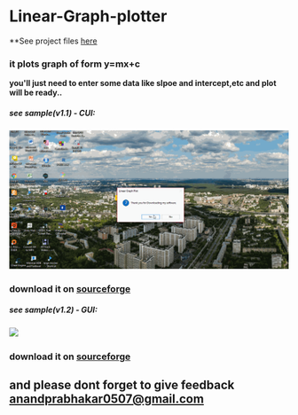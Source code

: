 # Linear-Graph-plotter
**See project files [here](https://sourceforge.net/projects/linearplotbyap/)
### it plots graph of form y=mx+c 
**you'll just need to enter some data like slpoe and intercept,etc and plot will be ready..**
##### see sample(v1.1) - CUI:
![](https://github.com/anandprabhakar0507/Linear-Graph-plotter/blob/master/plot1.1.gif)
### download it on [sourceforge ](https://sourceforge.net/projects/linearplotbyap/files/Linear%20Graph%20Plotter%28v1.1%29.exe/download)


##### see sample(v1.2) - GUI:
![](https://github.com/anandprabhakar0507/Linear-Graph-plotter/blob/master/plot1.2.gif)
### download it on [sourceforge ](https://sourceforge.net/projects/linearplotbyap/files/Linear%20Graph%20Plotter%28v1.2%29.exe/download)

## and please dont forget to give feedback [anandprabhakar0507@gmail.com](mailto:anandprabhakar0507@gmail.com)
